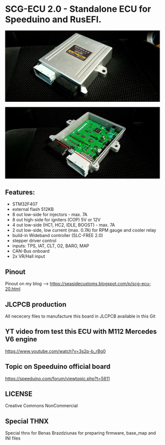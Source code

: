 # SCG-ECU 2.0 - Standalone ECU for Speeduino and RusEFI. 

![Board](1675710963089.jpg?raw=true "Board")

![Board](1675710963438.jpg?raw=true "Board")

## Features:
* STM32F407
* external flash 512KB
* 8 out low-side for injectors - max. 7A
* 8 out high-side for igniters (COP) 5V or 12V
* 4 out low-side (HC1, HC2, IDLE, BOOST) - max. 7A
* 2 out low-side, low current (max. 0.7A) for RPM gauge and cooler relay
* build-in Wideband controller (SLC-FREE 2.0)
* stepper driver control
* inputs: TPS, IAT, CLT, O2, BARO, MAP
* CAN-Bus onboard
* 2x VR/Hall input

## Pinout
Pinout on my blog --> https://seasidecustoms.blogspot.com/p/scg-ecu-20.html

## JLCPCB production
All nececery files to manufacture this board in JLCPCB available in this Git

## YT video from test this ECU with M112 Mercedes V6 engine
https://www.youtube.com/watch?v=3s2p-b_rBg0

## Topic on Speeduino official board
https://speeduino.com/forum/viewtopic.php?t=5611

## LICENSE
Creative Commons NonCommercial

## Special THNX
Special thnx for Benas Brazdziunas for preparing firmware, base_map and INI files
